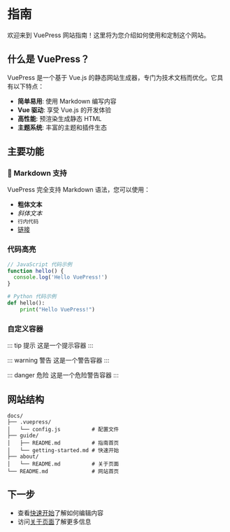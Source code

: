 # 指南

欢迎来到 VuePress 网站指南！这里将为您介绍如何使用和定制这个网站。

## 什么是 VuePress？

VuePress 是一个基于 Vue.js 的静态网站生成器，专门为技术文档而优化。它具有以下特点：

- **简单易用**: 使用 Markdown 编写内容
- **Vue 驱动**: 享受 Vue.js 的开发体验
- **高性能**: 预渲染生成静态 HTML
- **主题系统**: 丰富的主题和插件生态

## 主要功能

### 📝 Markdown 支持

VuePress 完全支持 Markdown 语法，您可以使用：

- **粗体文本**
- *斜体文本*
- `行内代码`
- [链接](https://vuepress.vuejs.org/)

### 代码高亮

```javascript
// JavaScript 代码示例
function hello() {
  console.log('Hello VuePress!')
}
```

```python
# Python 代码示例
def hello():
    print("Hello VuePress!")
```

### 自定义容器

::: tip 提示
这是一个提示容器
:::

::: warning 警告
这是一个警告容器
:::

::: danger 危险
这是一个危险警告容器
:::

## 网站结构

```
docs/
├── .vuepress/
│   └── config.js          # 配置文件
├── guide/
│   ├── README.md          # 指南首页
│   └── getting-started.md # 快速开始
├── about/
│   └── README.md          # 关于页面
└── README.md              # 网站首页
```

## 下一步

- 查看[快速开始](./getting-started.md)了解如何编辑内容
- 访问[关于页面](/about/)了解更多信息
